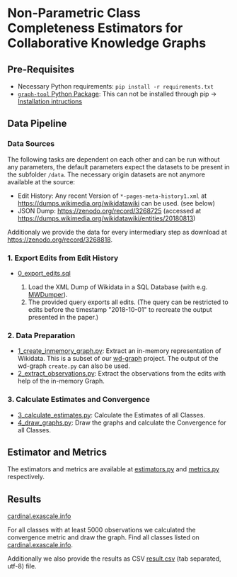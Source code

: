 # Non-Parametric Class Completeness Estimators for Collaborative Knowledge Graphs

## Pre-Requisites

* Necessary Python requirements: `pip install -r requirements.txt`
* [`graph-tool` Python Package](https://graph-tool.skewed.de/): This can not be installed through pip -> [Installation intructions](https://git.skewed.de/count0/graph-tool/wikis/installation-instructions)

## Data Pipeline

### Data Sources
The following tasks are dependent on each other and can be run without any parameters, the default parameters expect the datasets to be present in the subfolder `/data`. The necessary origin datasets are not anymore available at the source:

- Edit History: Any recent Version of `*-pages-meta-history1.xml` at https://dumps.wikimedia.org/wikidatawiki can be used. (see below) 
- JSON Dump: https://zenodo.org/record/3268725 (accessed at https://dumps.wikimedia.org/wikidatawiki/entities/20180813)

Additionaly we provide the data for every intermediary step as download at https://zenodo.org/record/3268818.

### 1. Export Edits from Edit History

* [0_export_edits.sql](0_export_edits.sql)

    1. Load the XML Dump of Wikidata in a SQL Database (with e.g. [MWDumper](https://www.mediawiki.org/wiki/Manual:MWDumper)).
    2. The provided query exports all edits. (The query can be restricted to edits before the timestamp "2018-10-01" to recreate the output presented in the paper.) 

### 2. Data Preparation

* [1_create_inmemory_graph.py](1_create_inmemory_graph.py): Extract an in-memory representation of Wikidata. This is a subset of our [wd-graph](https://github.com/eXascaleInfolab/wd-graph) project. The output of the wd-graph `create.py` can also be used.
* [2_extract_observations.py](2_extract_observations.py): Extract the observations from the edits with help of the in-memory Graph.

### 3. Calculate Estimates and Convergence

* [3_calculate_estimates.py](3_calculate_estimates.py): Calculate the Estimates of all Classes.
* [4_draw_graphs.py](4_draw_graphs.py): Draw the graphs and calculate the Convergence for all Classes.

## Estimator and Metrics

The estimators and metrics are available at [estimators.py](estimators.py) and [metrics.py](metrics.py) respectively.

## Results

[cardinal.exascale.info](https://cardinal.exascale.info)

For all classes with at least 5000 observations we calculated the convergence metric and draw the graph. Find all classes listed on [cardinal.exascale.info](https://cardinal.exascale.info). 

Additionally we also provide the results as CSV [result.csv](results.csv) (tab separated, utf-8) file.
